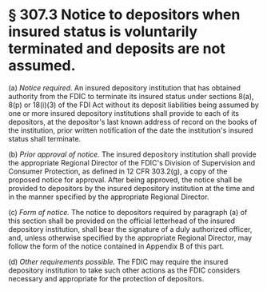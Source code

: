 # § 307.3   Notice to depositors when insured status is voluntarily terminated and deposits are not assumed.

(a) *Notice required.* An insured depository institution that has obtained authority from the FDIC to terminate its insured status under sections 8(a), 8(p) or 18(i)(3) of the FDI Act without its deposit liabilities being assumed by one or more insured depository institutions shall provide to each of its depositors, at the depositor's last known address of record on the books of the institution, prior written notification of the date the institution's insured status shall terminate.


(b) *Prior approval of notice.* The insured depository institution shall provide the appropriate Regional Director of the FDIC's Division of Supervision and Consumer Protection, as defined in 12 CFR 303.2(g), a copy of the proposed notice for approval. After being approved, the notice shall be provided to depositors by the insured depository institution at the time and in the manner specified by the appropriate Regional Director.


(c) *Form of notice.* The notice to depositors required by paragraph (a) of this section shall be provided on the official letterhead of the insured depository institution, shall bear the signature of a duly authorized officer, and, unless otherwise specified by the appropriate Regional Director, may follow the form of the notice contained in Appendix B of this part.


(d) *Other requirements possible.* The FDIC may require the insured depository institution to take such other actions as the FDIC considers necessary and appropriate for the protection of depositors. 




